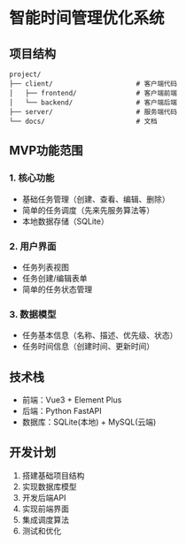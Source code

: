 # 智能时间管理优化系统

## 项目结构
```
project/
├── client/	                    # 客户端代码
│   ├── frontend/               # 客户端前端
│   └── backend/                # 客户端后端
├── server/                     # 服务端代码
└── docs/                       # 文档

```

## MVP功能范围

### 1. 核心功能
- 基础任务管理（创建、查看、编辑、删除）
- 简单的任务调度（先来先服务算法等）
- 本地数据存储（SQLite）

### 2. 用户界面
- 任务列表视图
- 任务创建/编辑表单
- 简单的任务状态管理

### 3. 数据模型
- 任务基本信息（名称、描述、优先级、状态）
- 任务时间信息（创建时间、更新时间）

## 技术栈
- 前端：Vue3 + Element Plus
- 后端：Python FastAPI
- 数据库：SQLite(本地) + MySQL(云端)

## 开发计划
1. 搭建基础项目结构
2. 实现数据库模型
3. 开发后端API
4. 实现前端界面
5. 集成调度算法
6. 测试和优化 